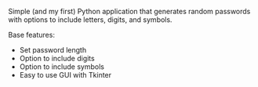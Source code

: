 Simple (and my first) Python application that generates random passwords with options to include letters, digits, and symbols.

Base features:
- Set password length
- Option to include digits
- Option to include symbols
- Easy to use GUI with Tkinter
